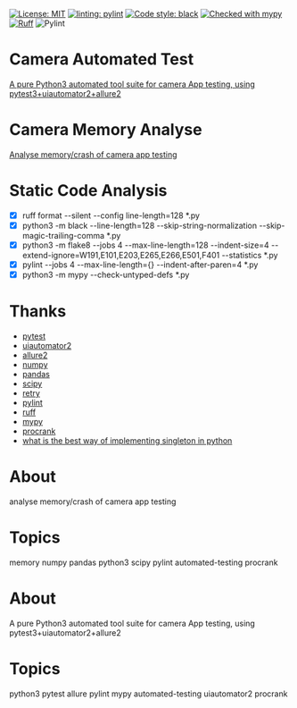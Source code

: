 [![License: MIT](https://cdn.prod.website-files.com/5e0f1144930a8bc8aace526c/65dd9eb5aaca434fac4f1c34_License-MIT-blue.svg)](/LICENSE)
[![linting: pylint](https://img.shields.io/badge/linting-pylint-yellowgreen)](https://github.com/pylint-dev/pylint)
[![Code style: black](https://img.shields.io/badge/code%20style-black-000000.svg)](https://github.com/psf/black)
[![Checked with mypy](http://www.mypy-lang.org/static/mypy_badge.svg)](http://mypy-lang.org/)
[![Ruff](https://img.shields.io/endpoint?url=https://raw.githubusercontent.com/astral-sh/ruff/main/assets/badge/v2.json)](https://github.com/astral-sh/ruff)
![Pylint](https://github.com/church6/camera_memory/actions/workflows/pylint.yml/badge.svg)


# Camera Automated Test
[A pure Python3 automated tool suite for camera App testing, using pytest3+uiautomator2+allure2](https://github.com/church6/camera_test)


# Camera Memory Analyse
[Analyse memory/crash of camera app testing](https://github.com/church6/camera_memory)


# Static Code Analysis
* [x] ruff format --silent --config line-length=128 *.py
* [x] python3 -m black --line-length=128 --skip-string-normalization --skip-magic-trailing-comma *.py
* [x] python3 -m flake8 --jobs 4 --max-line-length=128 --indent-size=4 --extend-ignore=W191,E101,E203,E265,E266,E501,F401 --statistics *.py
* [x] pylint --jobs 4 --max-line-length={} --indent-after-paren=4 *.py
* [x] python3 -m mypy --check-untyped-defs *.py

# Thanks
* [pytest](https://github.com/pytest-dev/pytest)
* [uiautomator2](https://github.com/openatx/uiautomator2)
* [allure2](https://github.com/allure-framework/allure2)
* [numpy](https://github.com/numpy/numpy)
* [pandas](https://github.com/pandas-dev/pandas)
* [scipy](https://github.com/scipy/scipy)
* [retry](https://github.com/invl/retry)
* [pylint](https://github.com/pylint-dev/pylint)
* [ruff](https://github.com/astral-sh/ruff)
* [mypy](https://github.com/python/mypy)
* [procrank](https://android.googlesource.com/platform/system/extras/+/android-7.1.1_r45/procrank/procrank.c)
* [what is the best way of implementing singleton in python](https://stackoverflow.com/questions/6760685)


# About
analyse memory/crash of camera app testing


# Topics
memory numpy pandas python3 scipy pylint automated-testing procrank


# About
A pure Python3 automated tool suite for camera App testing, using pytest3+uiautomator2+allure2


# Topics
python3 pytest allure pylint mypy automated-testing uiautomator2 procrank
